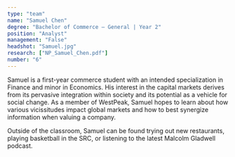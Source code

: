 ```yaml
---
type: "team"
name: "Samuel Chen"
degree: "Bachelor of Commerce – General | Year 2"
position: "Analyst"
management: "False"
headshot: "Samuel.jpg"
research: ["NP_Samuel_Chen.pdf"]
number: "6"
---
```


Samuel is a first-year commerce student with an intended specialization in Finance and minor in Economics. His interest in the capital markets derives from its pervasive integration within society and its potential as a vehicle for social change. As a member of WestPeak, Samuel hopes to learn about how various vicissitudes impact global markets and how to best synergize information when valuing a company.

 

Outside of the classroom, Samuel can be found trying out new restaurants, playing basketball in the SRC, or listening to the latest Malcolm Gladwell podcast.